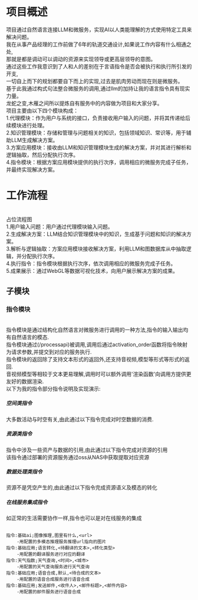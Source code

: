 # 项目概述
项目通过自然语言连接LLM和微服务，实现AI以人类能理解的方式使用特定工具来解决问题。
<br>我在从事产品经理的工作前做了6年的轨道交通设计,如果说工作内容有什么相通之处,
<br>那就是都是调动可以调动的资源来实现领导或更高层领导的意图。
<br>通过这些工作我意识到了人和人的差别在于言语指令是否会被执行和执行所引发的开支,
<br>一切自上而下的规划都要自下而上的实现,过去是肌肉劳动而现在则是微服务。
<br>基于此我通过构式句法整合微服务的调用,通过llm的加持让我的语言指令具有现实力量。
<br>龙蛇之变,木雁之间所以提炼自有服务中的内容做为项目和大家分享。
<br>项目主要由以下四个模块构成：
<br>1.代理模块：作为用户与系统的接口，负责接收用户输入的问题，并将其传递给后续模块进行处理。
<br>2.知识管理模块：存储和管理与问题相关的知识，包括领域知识、常识等，用于辅助LLM生成解决方案。
<br>3.方案应用模块：接收由LLM和知识管理模块生成的解决方案，并对其进行解析和逻辑抽取，然后分配执行次序。
<br>4.指令模块：根据方案应用模块提供的执行次序，调用相应的微服务完成子任务，并最终实现解决方案。
# 工作流程
<br>占位流程图
<br>1.用户输入问题：用户通过代理模块输入问题。
<br>2.生成解决方案：LLM结合知识管理模块中的知识，生成基于问题和知识的解决方案。
<br>3.解析与逻辑抽取：方案应用模块接收解决方案，利用LLM和图数据库从中抽取逻辑，并分配执行次序。
<br>4.执行指令：指令模块根据执行次序，依次调用相应的微服务完成子任务。
<br>5.成果展示：通过WebGL等数据可视化技术，向用户展示解决方案的成果。

## 子模块
### 指令模块
<br>指令模块是通过结构化自然语言对微服务进行调用的一种方法,指令的输入输出均有自然语言的模态.
<br>指令模块通过(/processapi)被调用,调用后通过activation_order函数将指令映射为请求参数,并提交到对应的服务执行.
<br>指令模块的返回除了支持文本形式的返回外,还支持音视频,模型等形式等形式的返回.
<br>音视频模型等相较于文本更易理解,调用时可以额外调用'渲染函数'向调用方提供更友好的数据渲染.
<br>以下为我的指令部分指令说明及实现演示:
##### 空间类指令
大多数活动与时空有关,由此通过以下指令完成对时空数据的消费.
##### 资源类指令
指令中涉及一些资产与数据的引用,由此通过以下指令完成对资源的引用
<br>该指令通过部署的资源服务通过oss从NAS中获取提取对应资源
##### 数据处理类指令
资源不是凭空产生的,由此通过以下指令完成资源语义及模态的转化
##### 在线服务集成指令
如正常的生活需要协作一样,指令也可以是对在线服务的集成

```

指令:基础ai;图像推理,图里有什么,<url>
	-用配置的多模态推理服务推理url指向的图片
指令:基础应用;语言转化,<待翻译的文本>,<转化类型>
	-用配置的翻译服务进行对应的翻译
指令:天气指数;天气查询,<时间>,<城市>
	-用配置的天气查询服务进行天气查询
指令:基础应用;语音合成,默认,<待合成的文本>
	-用配置的语音合成服务进行语音合成
指令:基础应用;发送邮件,<收件人>,<邮件标题>,<邮件内容>
	-用配置的邮件服务进行语音合成
```

